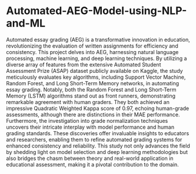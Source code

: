 # Automated-AEG-Model-using-NLP-and-ML
Automated essay grading (AEG) is a transformative innovation in education, revolutionizing
the evaluation of written assignments for efficiency and consistency. This project delves into
AEG, harnessing natural language processing, machine learning, and deep learning techniques.
By utilizing a diverse array of features from the extensive Automated Student Assessment Prize
(ASAP) dataset publicly available on Kaggle, the study meticulously evaluates key algorithms,
including Support Vector Machine, Random Forest, and Long Short-Term Memory networks,
in automating essay grading. Notably, both the Random Forest and Long Short-Term Memory
(LSTM) algorithms stand out as front runners, demonstrating remarkable agreement with
human graders. They both achieved an impressive Quadratic Weighted Kappa score of 0.97,
echoing human-grade assessments, although there are distinctions in their MAE performance.
Furthermore, the investigation into grade normalization techniques uncovers their intricate
interplay with model performance and human grading standards. These discoveries offer
invaluable insights to educators and researchers, enabling them to refine automated grading
systems for enhanced consistency and reliability. This study not only advances the field by
shedding light on model selection and deep learning methodologies but also bridges the chasm
between theory and real-world application in educational assessment, making it a pivotal
contribution to the domain.

